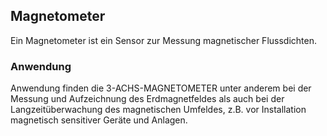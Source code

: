 Magnetometer
------------

Ein Magnetometer ist ein Sensor zur Messung magnetischer Flussdichten.

### Anwendung

Anwendung finden die 3-ACHS-MAGNETOMETER unter anderem bei der Messung und Aufzeichnung des Erdmagnetfeldes als auch bei der Langzeitüberwachung des magnetischen Umfeldes, z.B. vor Installation magnetisch sensitiver Geräte und Anlagen.

